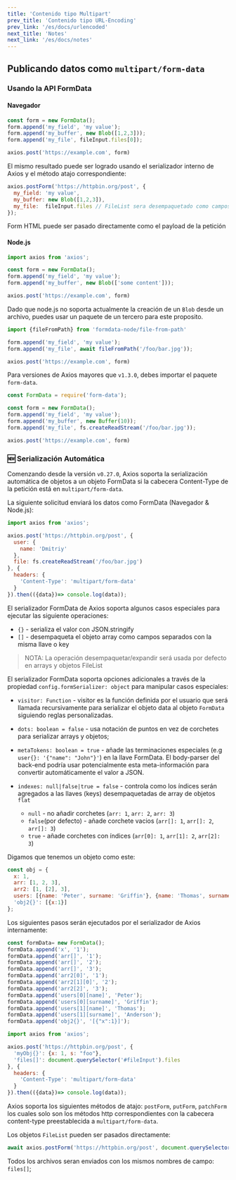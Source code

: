 ```yaml
---
title: 'Contenido tipo Multipart'
prev_title: 'Contenido tipo URL-Encoding'
prev_link: '/es/docs/urlencoded'
next_title: 'Notes'
next_link: '/es/docs/notes'
---
```


## Publicando datos como `multipart/form-data`

### Usando la API FormData 

#### Navegador

```js 
const form = new FormData();
form.append('my_field', 'my value');
form.append('my_buffer', new Blob([1,2,3]));
form.append('my_file', fileInput.files[0]);

axios.post('https://example.com', form)
```

El mismo resultado puede ser logrado usando el serializador interno de Axios y el método atajo correspondiente:

```js
axios.postForm('https://httpbin.org/post', {
  my_field: 'my value',
  my_buffer: new Blob([1,2,3]),
  my_file:  fileInput.files // FileList sera desempaquetado como campos separados
});
```

Form HTML puede ser pasado directamente como el payload de la petición

#### Node.js

```js 
import axios from 'axios';

const form = new FormData();
form.append('my_field', 'my value');
form.append('my_buffer', new Blob(['some content']));

axios.post('https://example.com', form)
```

Dado que node.js no soporta actualmente la creación de un `Blob` desde un archivo, puedes usar un paquete de un tercero para este proposito.

```js
import {fileFromPath} from 'formdata-node/file-from-path'

form.append('my_field', 'my value');
form.append('my_file', await fileFromPath('/foo/bar.jpg'));

axios.post('https://example.com', form)
```

Para versiones de Axios mayores que `v1.3.0`, debes importar el paquete `form-data`.

```js 
const FormData = require('form-data');

const form = new FormData();
form.append('my_field', 'my value');
form.append('my_buffer', new Buffer(10));
form.append('my_file', fs.createReadStream('/foo/bar.jpg'));

axios.post('https://example.com', form)
```

### 🆕 Serialización Automática

Comenzando desde la versión `v0.27.0`, Axios soporta la serialización automática de objetos a un objeto FormData si la cabecera Content-Type de la petición está en `multipart/form-data`.

La siguiente solicitud enviará los datos como FormData (Navegador & Node.js):

```js
import axios from 'axios';

axios.post('https://httpbin.org/post', {
  user: {
    name: 'Dmitriy'
  },
  file: fs.createReadStream('/foo/bar.jpg')
}, {
  headers: {
    'Content-Type': 'multipart/form-data'
  }
}).then(({data})=> console.log(data));
```

El serializador FormData de Axios soporta algunos casos especiales para ejecutar las siguiente operaciones:

- `{}` - serializa el valor con JSON.stringify
- `[]` - desempaqueta el objeto array como campos separados con la misma llave o key 

> NOTA: 
> La operación desempaquetar/expandir será usada por defecto en arrays y objetos FileList

El serializador FormData soporta opciones adicionales a través de la propiedad `config.formSerializer: object` para manipular casos especiales:

- `visitor: Function` - visitor es la función definida por el usuario que será llamada recursivamente para serializar el objeto data al objeto `FormData` siguiendo reglas personalizadas.

- `dots: boolean = false` - usa notación de puntos en vez de corchetes para serializar arrays y objetos;

- `metaTokens: boolean = true` - añade las terminaciones especiales (e.g `user{}: '{"name": "John"}'`) en la llave FormData. 
El body-parser del back-end podría usar potencialmente esta meta-información para convertir automáticamente el valor a JSON.

- `indexes: null|false|true = false` - controla como los índices serán agregados a las llaves (keys) desempaquetadas de array de objetos `flat` 

    - `null` - no añadir corchetes (`arr: 1`, `arr: 2`, `arr: 3`) 
    - `false`(por defecto) - añade corchete vacios (`arr[]: 1`, `arr[]: 2`, `arr[]: 3`)
    - `true` - añade corchetes con índices  (`arr[0]: 1`, `arr[1]: 2`, `arr[2]: 3`)
    
Digamos que tenemos un objeto como este:

```js
const obj = {
  x: 1,
  arr: [1, 2, 3],
  arr2: [1, [2], 3],
  users: [{name: 'Peter', surname: 'Griffin'}, {name: 'Thomas', surname: 'Anderson'}],
  'obj2{}': [{x:1}]
};
```

Los siguientes pasos serán ejecutados por el serializador de Axios internamente:

```js
const formData= new FormData();
formData.append('x', '1');
formData.append('arr[]', '1');
formData.append('arr[]', '2');
formData.append('arr[]', '3');
formData.append('arr2[0]', '1');
formData.append('arr2[1][0]', '2');
formData.append('arr2[2]', '3');
formData.append('users[0][name]', 'Peter');
formData.append('users[0][surname]', 'Griffin');
formData.append('users[1][name]', 'Thomas');
formData.append('users[1][surname]', 'Anderson');
formData.append('obj2{}', '[{"x":1}]');
```

```js
import axios from 'axios';

axios.post('https://httpbin.org/post', {
  'myObj{}': {x: 1, s: "foo"},
  'files[]': document.querySelector('#fileInput').files 
}, {
  headers: {
    'Content-Type': 'multipart/form-data'
  }
}).then(({data})=> console.log(data));
```

Axios soporta los siguientes métodos de atajo: `postForm`, `putForm`, `patchForm`
los cuales solo son los métodos http correspondientes con la cabecera content-type preestablecida a `multipart/form-data`.

Los objetos `FileList` pueden ser pasados directamente:

```js
await axios.postForm('https://httpbin.org/post', document.querySelector('#fileInput').files)
```

Todos los archivos seran enviados con los mismos nombres de campo: `files[]`;
